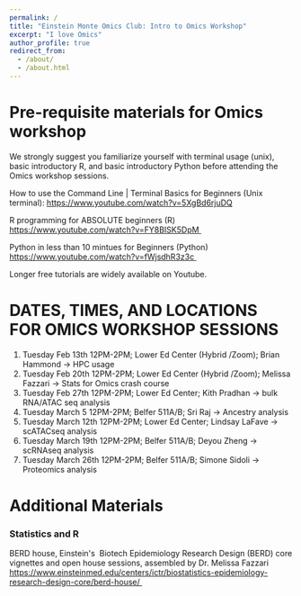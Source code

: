 ```yaml
---
permalink: /
title: "Einstein Monte Omics Club: Intro to Omics Workshop"
excerpt: "I love Omics"
author_profile: true
redirect_from: 
  - /about/
  - /about.html
---
```



# Pre-requisite materials for Omics workshop

We strongly suggest you familiarize yourself with terminal usage (unix), basic introductory R, and basic introductory Python before attending the Omics workshop sessions.




How to use the Command Line | Terminal Basics for Beginners (Unix terminal):
https://www.youtube.com/watch?v=5XgBd6rjuDQ




R programming for ABSOLUTE beginners (R)
https://www.youtube.com/watch?v=FY8BISK5DpM 




Python in less than 10 mintues for Beginners (Python)
https://www.youtube.com/watch?v=fWjsdhR3z3c 







Longer free tutorials are widely available on Youtube.




# DATES, TIMES, AND LOCATIONS FOR OMICS WORKSHOP SESSIONS

1. Tuesday Feb 13th 12PM-2PM; Lower Ed Center (Hybrid /Zoom); Brian Hammond → HPC usage
2. Tuesday Feb 20th 12PM-2PM; Lower Ed Center (Hybrid /Zoom); Melissa Fazzari → Stats for Omics crash course
3. Tuesday Feb 27th 12PM-2PM; Lower Ed Center; Kith Pradhan → bulk RNA/ATAC seq analysis
4. Tuesday March 5 12PM-2PM; Belfer 511A/B; Sri Raj → Ancestry analysis
5. Tuesday March 12th 12PM-2PM; Lower Ed Center; Lindsay LaFave → scATACseq analysis
6. Tuesday March 19th 12PM-2PM; Belfer 511A/B; Deyou Zheng → scRNAseq analysis
7. Tuesday March 26th 12PM-2PM; Belfer 511A/B; Simone Sidoli → Proteomics analysis







# Additional Materials




### Statistics and R

BERD house, Einstein's  Biotech Epidemiology Research Design (BERD) core vignettes and open house sessions, assembled by Dr. Melissa Fazzari
https://www.einsteinmed.edu/centers/ictr/biostatistics-epidemiology-research-design-core/berd-house/ 





